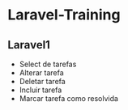 # Laravel-Training
## Laravel1
- Select de tarefas
- Alterar tarefa
- Deletar tarefa
- Incluir tarefa
- Marcar tarefa como resolvida
